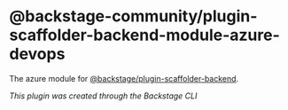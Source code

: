 # @backstage-community/plugin-scaffolder-backend-module-azure-devops

The azure module for [@backstage/plugin-scaffolder-backend](https://www.npmjs.com/package/@backstage/plugin-scaffolder-backend).

_This plugin was created through the Backstage CLI_
